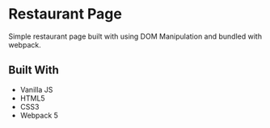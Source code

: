 # Restaurant Page 

Simple restaurant page built with using DOM Manipulation and bundled with webpack.

## Built With 

- Vanilla JS
- HTML5
- CSS3
- Webpack 5
